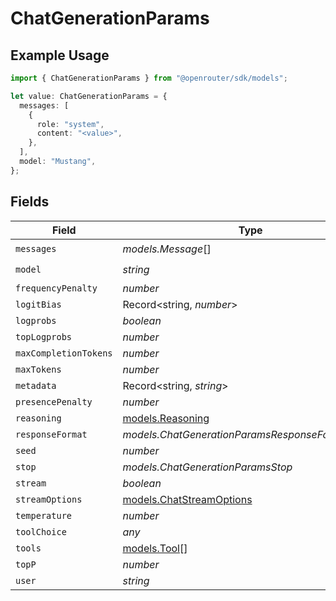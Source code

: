 # ChatGenerationParams

## Example Usage

```typescript
import { ChatGenerationParams } from "@openrouter/sdk/models";

let value: ChatGenerationParams = {
  messages: [
    {
      role: "system",
      content: "<value>",
    },
  ],
  model: "Mustang",
};
```

## Fields

| Field                                                      | Type                                                       | Required                                                   | Description                                                |
| ---------------------------------------------------------- | ---------------------------------------------------------- | ---------------------------------------------------------- | ---------------------------------------------------------- |
| `messages`                                                 | *models.Message*[]                                         | :heavy_check_mark:                                         | N/A                                                        |
| `model`                                                    | *string*                                                   | :heavy_check_mark:                                         | N/A                                                        |
| `frequencyPenalty`                                         | *number*                                                   | :heavy_minus_sign:                                         | N/A                                                        |
| `logitBias`                                                | Record<string, *number*>                                   | :heavy_minus_sign:                                         | N/A                                                        |
| `logprobs`                                                 | *boolean*                                                  | :heavy_minus_sign:                                         | N/A                                                        |
| `topLogprobs`                                              | *number*                                                   | :heavy_minus_sign:                                         | N/A                                                        |
| `maxCompletionTokens`                                      | *number*                                                   | :heavy_minus_sign:                                         | N/A                                                        |
| `maxTokens`                                                | *number*                                                   | :heavy_minus_sign:                                         | N/A                                                        |
| `metadata`                                                 | Record<string, *string*>                                   | :heavy_minus_sign:                                         | N/A                                                        |
| `presencePenalty`                                          | *number*                                                   | :heavy_minus_sign:                                         | N/A                                                        |
| `reasoning`                                                | [models.Reasoning](../models/reasoning.md)                 | :heavy_minus_sign:                                         | N/A                                                        |
| `responseFormat`                                           | *models.ChatGenerationParamsResponseFormatUnion*           | :heavy_minus_sign:                                         | N/A                                                        |
| `seed`                                                     | *number*                                                   | :heavy_minus_sign:                                         | N/A                                                        |
| `stop`                                                     | *models.ChatGenerationParamsStop*                          | :heavy_minus_sign:                                         | N/A                                                        |
| `stream`                                                   | *boolean*                                                  | :heavy_minus_sign:                                         | N/A                                                        |
| `streamOptions`                                            | [models.ChatStreamOptions](../models/chatstreamoptions.md) | :heavy_minus_sign:                                         | N/A                                                        |
| `temperature`                                              | *number*                                                   | :heavy_minus_sign:                                         | N/A                                                        |
| `toolChoice`                                               | *any*                                                      | :heavy_minus_sign:                                         | N/A                                                        |
| `tools`                                                    | [models.Tool](../models/tool.md)[]                         | :heavy_minus_sign:                                         | N/A                                                        |
| `topP`                                                     | *number*                                                   | :heavy_minus_sign:                                         | N/A                                                        |
| `user`                                                     | *string*                                                   | :heavy_minus_sign:                                         | N/A                                                        |